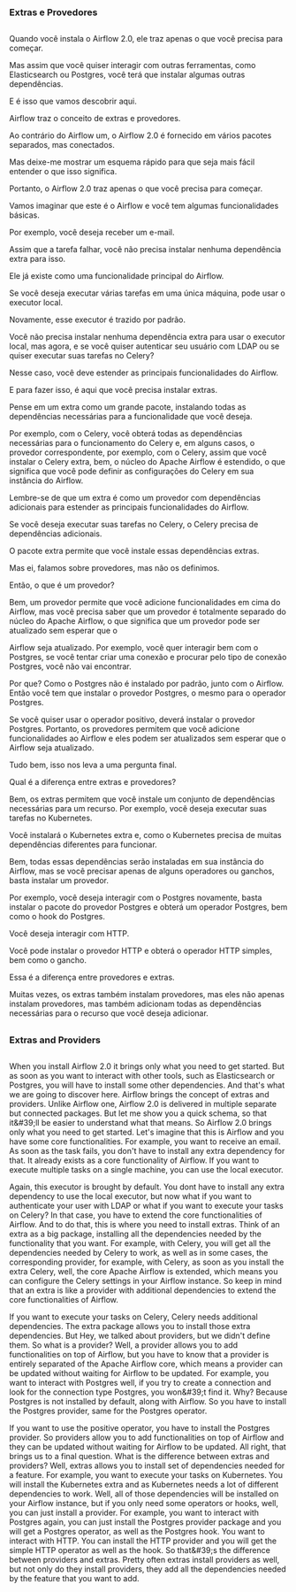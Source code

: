 ### Extras e Provedores
##

Quando você instala o Airflow 2.0, ele traz apenas o que você precisa para começar.  

Mas assim que você quiser interagir com outras ferramentas, como Elasticsearch ou Postgres, você terá que instalar algumas outras dependências.  

E é isso que vamos descobrir aqui.  
  
Airflow traz o conceito de extras e provedores.  

Ao contrário do Airflow um, o Airflow 2.0 é fornecido em vários pacotes separados, mas conectados.   

Mas deixe-me mostrar um esquema rápido para que seja mais fácil entender o que isso significa.  

Portanto, o Airflow 2.0 traz apenas o que você precisa para começar.  
  
Vamos imaginar que este é o Airflow e você tem algumas funcionalidades básicas.  

Por exemplo, você deseja receber um e-mail.  

Assim que a tarefa falhar, você não precisa instalar nenhuma dependência extra para isso.  

Ele já existe como uma funcionalidade principal do Airflow.  

Se você deseja executar várias tarefas em uma única máquina, pode usar o executor local. 

Novamente, esse executor é trazido por padrão. 
  
Você não precisa instalar nenhuma dependência extra para usar o executor local, mas agora, e se você quiser autenticar seu usuário com LDAP ou se quiser executar suas tarefas no Celery? 

Nesse caso, você deve estender as principais funcionalidades do Airflow. 

E para fazer isso, é aqui que você precisa instalar extras. 
  
Pense em um extra como um grande pacote, instalando todas as dependências necessárias para a funcionalidade que você deseja. 

Por exemplo, com o Celery, você obterá todas as dependências necessárias para o funcionamento do Celery e, em alguns casos, o provedor correspondente, por exemplo, com o Celery, assim que você instalar o Celery extra, bem, o núcleo do Apache Airflow é estendido, o que significa que você pode definir as configurações do Celery em sua instância do Airflow. 
  
Lembre-se de que um extra é como um provedor com dependências adicionais para estender as principais funcionalidades do Airflow.

Se você deseja executar suas tarefas no Celery, o Celery precisa de dependências adicionais. 

O pacote extra permite que você instale essas dependências extras. 
  
Mas ei, falamos sobre provedores, mas não os definimos. 
  
Então, o que é um provedor? 

Bem, um provedor permite que você adicione funcionalidades em cima do Airflow, mas você precisa saber que um provedor é totalmente separado do núcleo do Apache Airflow, o que significa que um provedor pode ser atualizado sem esperar que o 

Airflow seja atualizado. Por exemplo, você quer interagir bem com o Postgres, se você tentar criar uma conexão e procurar pelo tipo de conexão Postgres, você não vai encontrar. 

Por que? Como o Postgres não é instalado por padrão, junto com o Airflow. Então você tem que instalar o provedor Postgres, o mesmo para o operador Postgres. 

Se você quiser usar o operador positivo, deverá instalar o provedor Postgres. Portanto, os provedores permitem que você adicione funcionalidades ao Airflow e eles podem ser atualizados sem esperar que o Airflow seja atualizado. 

Tudo bem, isso nos leva a uma pergunta final.

Qual é a diferença entre extras e provedores? 

Bem, os extras permitem que você instale um conjunto de dependências necessárias para um recurso. Por exemplo, você deseja executar suas tarefas no Kubernetes. 

Você instalará o Kubernetes extra e, como o Kubernetes precisa de muitas dependências diferentes para funcionar. 

Bem, todas essas dependências serão instaladas em sua instância do Airflow, mas se você precisar apenas de alguns operadores ou ganchos, basta instalar um provedor. 

Por exemplo, você deseja interagir com o Postgres novamente, basta instalar o pacote do provedor Postgres e obterá um operador Postgres, bem como o hook do Postgres. 

Você deseja interagir com HTTP. 

Você pode instalar o provedor HTTP e obterá o operador HTTP simples, bem como o gancho. 

Essa é a diferença entre provedores e extras.

Muitas vezes, os extras também instalam provedores, mas eles não apenas instalam provedores, mas também adicionam todas as dependências necessárias para o recurso que você deseja adicionar.


##
### Extras and Providers
##

When you install Airflow 2.0 it brings only what you need to get started. 
But as soon as you want to interact with other tools, such as Elasticsearch or Postgres, you will have to install some other dependencies. 
And that's what we are going to discover here. Airflow brings the concept of extras and providers. 
Unlike Airflow one, Airflow 2.0 is delivered in multiple separate but connected packages. 
But let me show you a quick schema, so that it\&#39;ll be easier to understand what that means. 
So Airflow 2.0 brings only what you need to get started. Let's imagine that this is Airflow and you have some core functionalities. 
For example, you want to receive an email. 
As soon as the task fails, you don't have to install any extra dependency for that. 
It already exists as a core functionality of Airflow. If you want to execute multiple tasks on a single machine, you can use the local executor.

Again, this executor is brought by default. 
You dont have to install any extra dependency to use the local executor, but now what if you want to authenticate your user with LDAP or what if you want to execute your tasks on Celery? In that case, you have to extend the core functionalities of Airflow. And to do that, this is where you need to install extras. 
Think of an extra as a big package, installing all the dependencies needed by the functionality that you want. 
For example, with Celery, you will get all the dependencies needed by Celery to work, as well as in some cases, the corresponding provider, for example, with Celery, as soon as you install the extra Celery, well, the core Apache Airflow is extended, which means you can configure the Celery settings in your Airflow instance. 
So keep in mind that an extra is like a provider with additional dependencies to extend the core functionalities of Airflow.

If you want to execute your tasks on Celery, Celery needs additional dependencies. The extra package allows you to install those extra dependencies. 
But Hey, we talked about providers, but we didn't define them. 
So what is a provider? Well, a provider allows you to add functionalities on top of Airflow, but you have to know that a provider is entirely separated of the Apache Airflow core, which means a provider can be updated without waiting for Airflow to be updated. 
For example, you want to interact with Postgres well, if you try to create a connection and look for the connection type Postgres, you won\&#39;t find it. 
Why? Because Postgres is not installed by default, along with Airflow. So you have to install the Postgres provider, same for the Postgres operator. 

If you want to use the positive operator, you have to install the Postgres provider. 
So providers allow you to add functionalities on top of Airflow and they can be updated without waiting for Airflow to be updated. All right, that brings us to a final question.
What is the difference between extras and providers? Well, extras allows you to install set of dependencies needed for a feature. 
For example, you want to execute your tasks on Kubernetes. You will install the Kubernetes extra and as Kubernetes needs a lot of different dependencies to work. 
Well, all of those dependencies will be installed on your Airflow instance, but if you only need some operators or hooks, well, you can just install a provider. 
For example, you want to interact with Postgres again, you can just install the Postgres provider package and you will get a Postgres operator, as well as the Postgres hook. 
You want to interact with HTTP. You can install the HTTP provider and you will get the simple HTTP operator as well as the hook. So that\&#39;s the difference between providers and extras. 
Pretty often extras install providers as well, but not only do they install providers, they add all the dependencies needed by the feature that you want to add.
